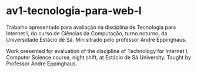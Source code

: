 # av1-tecnologia-para-web-I
Trabalho apresentado para avaliação na disciplina de Tecnologia para Internet I, do curso de Ciências da Computação, turno noturno, da Universidade Estácio de Sá. Minisitrado pelo professor Andre Eppinghaus.

Work presented for evaluation of the discipline of Technology for Internet I, Computer Science course, night shift, at Estácio de Sá University. Taught by Professor Andre Eppinghaus.
